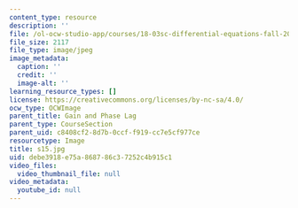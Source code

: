 ```yaml
---
content_type: resource
description: ''
file: /ol-ocw-studio-app/courses/18-03sc-differential-equations-fall-2011/debe3918e75a868786c37252c4b915c1_s15.jpg
file_size: 2117
file_type: image/jpeg
image_metadata:
  caption: ''
  credit: ''
  image-alt: ''
learning_resource_types: []
license: https://creativecommons.org/licenses/by-nc-sa/4.0/
ocw_type: OCWImage
parent_title: Gain and Phase Lag
parent_type: CourseSection
parent_uid: c8408cf2-8d7b-0ccf-f919-cc7e5cf977ce
resourcetype: Image
title: s15.jpg
uid: debe3918-e75a-8687-86c3-7252c4b915c1
video_files:
  video_thumbnail_file: null
video_metadata:
  youtube_id: null
---
```

